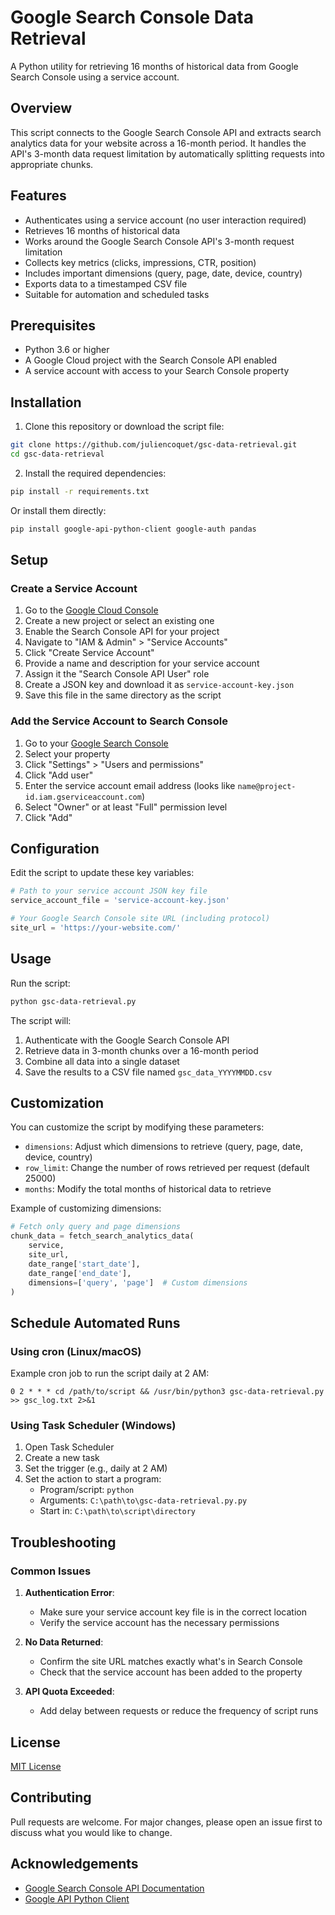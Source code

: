 # Google Search Console Data Retrieval

A Python utility for retrieving 16 months of historical data from Google Search Console using a service account.

## Overview

This script connects to the Google Search Console API and extracts search analytics data for your website across a 16-month period. It handles the API's 3-month data request limitation by automatically splitting requests into appropriate chunks.

## Features

- Authenticates using a service account (no user interaction required)
- Retrieves 16 months of historical data
- Works around the Google Search Console API's 3-month request limitation
- Collects key metrics (clicks, impressions, CTR, position)
- Includes important dimensions (query, page, date, device, country)
- Exports data to a timestamped CSV file
- Suitable for automation and scheduled tasks

## Prerequisites

- Python 3.6 or higher
- A Google Cloud project with the Search Console API enabled
- A service account with access to your Search Console property

## Installation

1. Clone this repository or download the script file:

```bash
git clone https://github.com/juliencoquet/gsc-data-retrieval.git
cd gsc-data-retrieval
```

2. Install the required dependencies:

```bash
pip install -r requirements.txt
```

Or install them directly:

```bash
pip install google-api-python-client google-auth pandas
```

## Setup

### Create a Service Account

1. Go to the [Google Cloud Console](https://console.cloud.google.com/)
2. Create a new project or select an existing one
3. Enable the Search Console API for your project
4. Navigate to "IAM & Admin" > "Service Accounts"
5. Click "Create Service Account"
6. Provide a name and description for your service account
7. Assign it the "Search Console API User" role
8. Create a JSON key and download it as `service-account-key.json`
9. Save this file in the same directory as the script

### Add the Service Account to Search Console

1. Go to your [Google Search Console](https://search.google.com/search-console)
2. Select your property
3. Click "Settings" > "Users and permissions"
4. Click "Add user"
5. Enter the service account email address (looks like `name@project-id.iam.gserviceaccount.com`)
6. Select "Owner" or at least "Full" permission level
7. Click "Add"

## Configuration

Edit the script to update these key variables:

```python
# Path to your service account JSON key file
service_account_file = 'service-account-key.json'

# Your Google Search Console site URL (including protocol)
site_url = 'https://your-website.com/'
```

## Usage

Run the script:

```bash
python gsc-data-retrieval.py
```

The script will:
1. Authenticate with the Google Search Console API
2. Retrieve data in 3-month chunks over a 16-month period
3. Combine all data into a single dataset
4. Save the results to a CSV file named `gsc_data_YYYYMMDD.csv`

## Customization

You can customize the script by modifying these parameters:

- `dimensions`: Adjust which dimensions to retrieve (query, page, date, device, country)
- `row_limit`: Change the number of rows retrieved per request (default 25000)
- `months`: Modify the total months of historical data to retrieve

Example of customizing dimensions:

```python
# Fetch only query and page dimensions
chunk_data = fetch_search_analytics_data(
    service, 
    site_url, 
    date_range['start_date'], 
    date_range['end_date'],
    dimensions=['query', 'page']  # Custom dimensions
)
```

## Schedule Automated Runs

### Using cron (Linux/macOS)

Example cron job to run the script daily at 2 AM:

```
0 2 * * * cd /path/to/script && /usr/bin/python3 gsc-data-retrieval.py >> gsc_log.txt 2>&1
```

### Using Task Scheduler (Windows)

1. Open Task Scheduler
2. Create a new task
3. Set the trigger (e.g., daily at 2 AM)
4. Set the action to start a program:
   - Program/script: `python`
   - Arguments: `C:\path\to\gsc-data-retrieval.py.py`
   - Start in: `C:\path\to\script\directory`

## Troubleshooting

### Common Issues

1. **Authentication Error**: 
   - Make sure your service account key file is in the correct location
   - Verify the service account has the necessary permissions

2. **No Data Returned**:
   - Confirm the site URL matches exactly what's in Search Console
   - Check that the service account has been added to the property

3. **API Quota Exceeded**:
   - Add delay between requests or reduce the frequency of script runs

## License

[MIT License](LICENSE)

## Contributing

Pull requests are welcome. For major changes, please open an issue first to discuss what you would like to change.

## Acknowledgements

- [Google Search Console API Documentation](https://developers.google.com/webmaster-tools)
- [Google API Python Client](https://github.com/googleapis/google-api-python-client)
